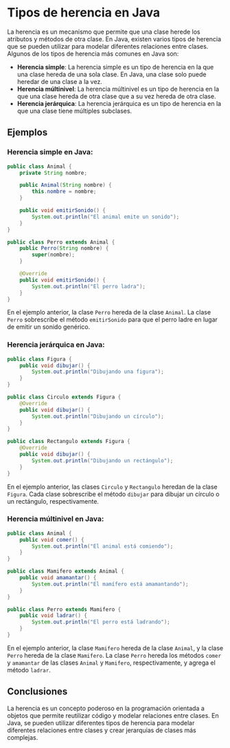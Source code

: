 # Tipos de herencia en Java

La herencia es un mecanismo que permite que una clase herede los atributos y métodos de otra clase. En Java, existen
varios tipos de herencia que se pueden utilizar para modelar diferentes relaciones entre clases. Algunos de los tipos de
herencia más comunes en Java son:

- **Herencia simple**: La herencia simple es un tipo de herencia en la que una clase hereda de una sola clase. En Java,
  una clase solo puede heredar de una clase a la vez.
- **Herencia múltinivel**: La herencia múltinivel es un tipo de herencia en la que una clase hereda de otra clase que a
  su vez hereda de otra clase.
- **Herencia jerárquica**: La herencia jerárquica es un tipo de herencia en la que una clase tiene múltiples subclases.

## Ejemplos

### Herencia simple en Java:

```java
public class Animal {
    private String nombre;

    public Animal(String nombre) {
        this.nombre = nombre;
    }

    public void emitirSonido() {
        System.out.println("El animal emite un sonido");
    }
}
```

```java
public class Perro extends Animal {
    public Perro(String nombre) {
        super(nombre);
    }

    @Override
    public void emitirSonido() {
        System.out.println("El perro ladra");
    }
}
```

En el ejemplo anterior, la clase `Perro` hereda de la clase `Animal`. La clase `Perro` sobrescribe el método
`emitirSonido` para que el perro ladre en lugar de emitir un sonido genérico.

### Herencia jerárquica en Java:

```java
public class Figura {
    public void dibujar() {
        System.out.println("Dibujando una figura");
    }
}
```

```java
public class Circulo extends Figura {
    @Override
    public void dibujar() {
        System.out.println("Dibujando un círculo");
    }
}
```

```java
public class Rectangulo extends Figura {
    @Override
    public void dibujar() {
        System.out.println("Dibujando un rectángulo");
    }
}
```

En el ejemplo anterior, las clases `Circulo` y `Rectangulo` heredan de la clase `Figura`. Cada clase sobrescribe el
método `dibujar` para dibujar un círculo o un rectángulo, respectivamente.

### Herencia múltinivel en Java:

```java
public class Animal {
    public void comer() {
        System.out.println("El animal está comiendo");
    }
}
```

```java
public class Mamifero extends Animal {
    public void amamantar() {
        System.out.println("El mamífero está amamantando");
    }
}
```

```java
public class Perro extends Mamifero {
    public void ladrar() {
        System.out.println("El perro está ladrando");
    }
}
```

En el ejemplo anterior, la clase `Mamifero` hereda de la clase `Animal`, y la clase `Perro` hereda de la clase
`Mamifero`. La clase `Perro` hereda los métodos `comer` y `amamantar` de las clases `Animal` y `Mamifero`,
respectivamente, y agrega el método `ladrar`.

## Conclusiones

La herencia es un concepto poderoso en la programación orientada a objetos que permite reutilizar código y modelar
relaciones entre clases. En Java, se pueden utilizar diferentes tipos de herencia para modelar diferentes relaciones
entre clases y crear jerarquías de clases más complejas.